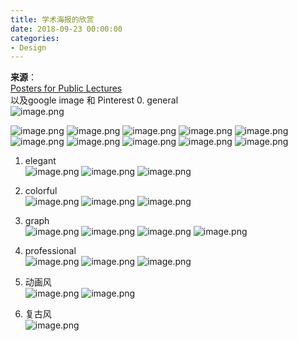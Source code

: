 ```yaml
---
title: 学术海报的欣赏
date: 2018-09-23 00:00:00
categories:
- Design
---
```

**来源**：\
[Posters for Public Lectures](https://www.maths.ox.ac.uk/events/public-lectures-events/posters-public-lectures)\
以及google image 和 Pinterest
0. general\
![image.png](https://upload-images.jianshu.io/upload_images/7955445-e0f0a9186b96567f.png?imageMogr2/auto-orient/strip%7CimageView2/2/w/1240)

![image.png](https://upload-images.jianshu.io/upload_images/7955445-aea777529b117b2b.png?imageMogr2/auto-orient/strip%7CimageView2/2/w/1240)
![image.png](https://upload-images.jianshu.io/upload_images/7955445-1b26061e9d4051f0.png?imageMogr2/auto-orient/strip%7CimageView2/2/w/1240)
![image.png](https://upload-images.jianshu.io/upload_images/7955445-5e4b129dd11d9f75.png?imageMogr2/auto-orient/strip%7CimageView2/2/w/1240)
![image.png](https://upload-images.jianshu.io/upload_images/7955445-8864b643a8b08172.png?imageMogr2/auto-orient/strip%7CimageView2/2/w/1240)
![image.png](https://upload-images.jianshu.io/upload_images/7955445-27a9432e8eb49f29.png?imageMogr2/auto-orient/strip%7CimageView2/2/w/1240)
![image.png](https://upload-images.jianshu.io/upload_images/7955445-5d4d1dc4de70b828.png?imageMogr2/auto-orient/strip%7CimageView2/2/w/1240)
![image.png](https://upload-images.jianshu.io/upload_images/7955445-79aa5dab97fd23a2.png?imageMogr2/auto-orient/strip%7CimageView2/2/w/1240)
![image.png](https://upload-images.jianshu.io/upload_images/7955445-9d8390c8bdcf42cd.png?imageMogr2/auto-orient/strip%7CimageView2/2/w/1240)
![image.png](https://upload-images.jianshu.io/upload_images/7955445-5d8b3809e112af01.png?imageMogr2/auto-orient/strip%7CimageView2/2/w/1240)
![image.png](https://upload-images.jianshu.io/upload_images/7955445-ad02be1aa012a22c.png?imageMogr2/auto-orient/strip%7CimageView2/2/w/1240)


1.  elegant\
![image.png](https://upload-images.jianshu.io/upload_images/7955445-68ae689a6d9e6a0c.png?imageMogr2/auto-orient/strip%7CimageView2/2/w/1240)
![image.png](https://upload-images.jianshu.io/upload_images/7955445-359ff2a5fadd1f64.png?imageMogr2/auto-orient/strip%7CimageView2/2/w/1240)
![image.png](https://upload-images.jianshu.io/upload_images/7955445-a1663dffbcee0ca0.png?imageMogr2/auto-orient/strip%7CimageView2/2/w/1240)

2.  colorful\
![image.png](https://upload-images.jianshu.io/upload_images/7955445-10a3800b4e3a8c88.png?imageMogr2/auto-orient/strip%7CimageView2/2/w/1240)
![image.png](https://upload-images.jianshu.io/upload_images/7955445-5766e7702ba9f38d.png?imageMogr2/auto-orient/strip%7CimageView2/2/w/1240)
![image.png](https://upload-images.jianshu.io/upload_images/7955445-6c1927b6e911a236.png?imageMogr2/auto-orient/strip%7CimageView2/2/w/1240)


3. graph\
![image.png](https://upload-images.jianshu.io/upload_images/7955445-ff4e0b96c5f622f6.png?imageMogr2/auto-orient/strip%7CimageView2/2/w/1240)
![image.png](https://upload-images.jianshu.io/upload_images/7955445-dcf9d81ace02501b.png?imageMogr2/auto-orient/strip%7CimageView2/2/w/1240)
![image.png](https://upload-images.jianshu.io/upload_images/7955445-653af3e3d8bf189d.png?imageMogr2/auto-orient/strip%7CimageView2/2/w/1240)
![image.png](https://upload-images.jianshu.io/upload_images/7955445-00cd2512f5113d3e.png?imageMogr2/auto-orient/strip%7CimageView2/2/w/1240)


4. professional\
![image.png](https://upload-images.jianshu.io/upload_images/7955445-c097cb8435526651.png?imageMogr2/auto-orient/strip%7CimageView2/2/w/1240)
![image.png](https://upload-images.jianshu.io/upload_images/7955445-36f0dd93cb2fb446.png?imageMogr2/auto-orient/strip%7CimageView2/2/w/1240)
![image.png](https://upload-images.jianshu.io/upload_images/7955445-d7211ebba8431601.png?imageMogr2/auto-orient/strip%7CimageView2/2/w/1240)

5. 动画风\
![image.png](https://upload-images.jianshu.io/upload_images/7955445-0cff09f54d56a8be.png?imageMogr2/auto-orient/strip%7CimageView2/2/w/1240)
![image.png](https://upload-images.jianshu.io/upload_images/7955445-c4739596d673eaa6.png?imageMogr2/auto-orient/strip%7CimageView2/2/w/1240)

6. 复古风\
![image.png](https://upload-images.jianshu.io/upload_images/7955445-bb20ae581c98a86a.png?imageMogr2/auto-orient/strip%7CimageView2/2/w/1240)
